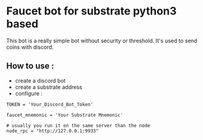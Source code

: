 # Faucet bot for substrate python3 based

This bot is a really simple bot without security or threshold. It's used to send coins with discord.

## How to use :

- create a discord bot
- create a substrate address
- configure : 

```
TOKEN = 'Your_Discord_Bot_Token'
```
```
faucet_mnemonic = 'Your Substrate Mnemonic'
```

```
# usually you run it on the same server than the node 
node_rpc = "http://127.0.0.1:9933"
```
